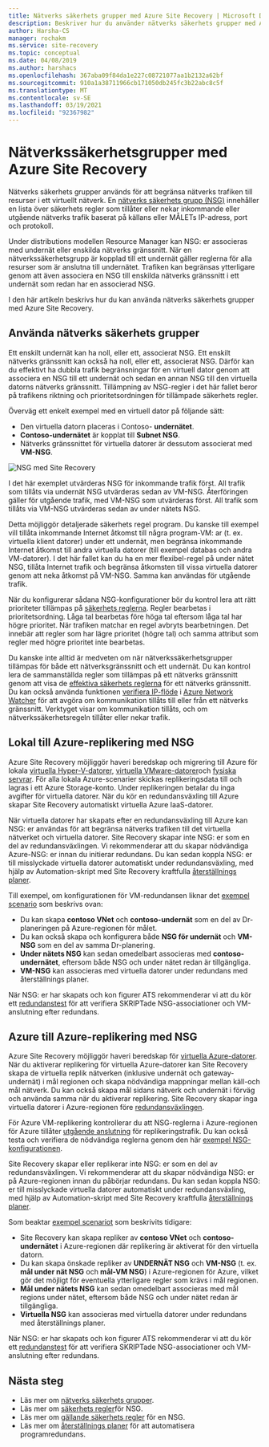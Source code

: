 ```yaml
---
title: Nätverks säkerhets grupper med Azure Site Recovery | Microsoft Docs
description: Beskriver hur du använder nätverks säkerhets grupper med Azure Site Recovery för haveri beredskap och migrering
author: Harsha-CS
manager: rochakm
ms.service: site-recovery
ms.topic: conceptual
ms.date: 04/08/2019
ms.author: harshacs
ms.openlocfilehash: 367aba09f84da1e227c08721077aa1b2132a62bf
ms.sourcegitcommit: 910a1a38711966cb171050db245fc3b22abc8c5f
ms.translationtype: MT
ms.contentlocale: sv-SE
ms.lasthandoff: 03/19/2021
ms.locfileid: "92367982"
---
```

# <a name="network-security-groups-with-azure-site-recovery"></a>Nätverkssäkerhetsgrupper med Azure Site Recovery

Nätverks säkerhets grupper används för att begränsa nätverks trafiken till resurser i ett virtuellt nätverk. En [nätverks säkerhets grupp (NSG)](../virtual-network/network-security-groups-overview.md#network-security-groups) innehåller en lista över säkerhets regler som tillåter eller nekar inkommande eller utgående nätverks trafik baserat på källans eller MÅLETs IP-adress, port och protokoll.

Under distributions modellen Resource Manager kan NSG: er associeras med undernät eller enskilda nätverks gränssnitt. När en nätverkssäkerhetsgrupp är kopplad till ett undernät gäller reglerna för alla resurser som är anslutna till undernätet. Trafiken kan begränsas ytterligare genom att även associera en NSG till enskilda nätverks gränssnitt i ett undernät som redan har en associerad NSG.

I den här artikeln beskrivs hur du kan använda nätverks säkerhets grupper med Azure Site Recovery.

## <a name="using-network-security-groups"></a>Använda nätverks säkerhets grupper

Ett enskilt undernät kan ha noll, eller ett, associerat NSG. Ett enskilt nätverks gränssnitt kan också ha noll, eller ett, associerat NSG. Därför kan du effektivt ha dubbla trafik begränsningar för en virtuell dator genom att associera en NSG till ett undernät och sedan en annan NSG till den virtuella datorns nätverks gränssnitt. Tillämpning av NSG-regler i det här fallet beror på trafikens riktning och prioritetsordningen för tillämpade säkerhets regler.

Överväg ett enkelt exempel med en virtuell dator på följande sätt:
-    Den virtuella datorn placeras i Contoso- **undernätet**.
-    **Contoso-undernätet** är kopplat till **Subnet NSG**.
-    Nätverks gränssnittet för virtuella datorer är dessutom associerat med **VM-NSG**.

![NSG med Site Recovery](./media/concepts-network-security-group-with-site-recovery/site-recovery-with-network-security-group.png)

I det här exemplet utvärderas NSG för inkommande trafik först. All trafik som tillåts via undernät NSG utvärderas sedan av VM-NSG. Återföringen gäller för utgående trafik, med VM-NSG som utvärderas först. All trafik som tillåts via VM-NSG utvärderas sedan av under nätets NSG.

Detta möjliggör detaljerade säkerhets regel program. Du kanske till exempel vill tillåta inkommande Internet åtkomst till några program-VM: ar (t. ex. virtuella klient datorer) under ett undernät, men begränsa inkommande Internet åtkomst till andra virtuella datorer (till exempel databas och andra VM-datorer). I det här fallet kan du ha en mer flexibel-regel på under nätet NSG, tillåta Internet trafik och begränsa åtkomsten till vissa virtuella datorer genom att neka åtkomst på VM-NSG. Samma kan användas för utgående trafik.

När du konfigurerar sådana NSG-konfigurationer bör du kontrol lera att rätt prioriteter tillämpas på [säkerhets reglerna](../virtual-network/network-security-groups-overview.md#security-rules). Regler bearbetas i prioritetsordning. Låga tal bearbetas före höga tal eftersom låga tal har högre prioritet. När trafiken matchar en regel avbryts bearbetningen. Det innebär att regler som har lägre prioritet (högre tal) och samma attribut som regler med högre prioritet inte bearbetas.

Du kanske inte alltid är medveten om när nätverkssäkerhetsgrupper tillämpas för både ett nätverksgränssnitt och ett undernät. Du kan kontrol lera de sammanställda regler som tillämpas på ett nätverks gränssnitt genom att visa de [effektiva säkerhets reglerna](../virtual-network/virtual-network-network-interface.md#view-effective-security-rules) för ett nätverks gränssnitt. Du kan också använda funktionen [verifiera IP-flöde](../network-watcher/diagnose-vm-network-traffic-filtering-problem.md) i [Azure Network Watcher](../network-watcher/network-watcher-monitoring-overview.md) för att avgöra om kommunikation tillåts till eller från ett nätverks gränssnitt. Verktyget visar om kommunikation tillåts, och om nätverkssäkerhetsregeln tillåter eller nekar trafik.

## <a name="on-premises-to-azure-replication-with-nsg"></a>Lokal till Azure-replikering med NSG

Azure Site Recovery möjliggör haveri beredskap och migrering till Azure för lokala [virtuella Hyper-V-datorer](hyper-v-azure-architecture.md), [virtuella VMware-datorer](vmware-azure-architecture.md)och [fysiska servrar](physical-azure-architecture.md). För alla lokala Azure-scenarier skickas replikeringsdata till och lagras i ett Azure Storage-konto. Under replikeringen betalar du inga avgifter för virtuella datorer. När du kör en redundansväxling till Azure skapar Site Recovery automatiskt virtuella Azure IaaS-datorer.

När virtuella datorer har skapats efter en redundansväxling till Azure kan NSG: er användas för att begränsa nätverks trafiken till det virtuella nätverket och virtuella datorer. Site Recovery skapar inte NSG: er som en del av redundansväxlingen. Vi rekommenderar att du skapar nödvändiga Azure-NSG: er innan du initierar redundans. Du kan sedan koppla NSG: er till misslyckade virtuella datorer automatiskt under redundansväxling, med hjälp av Automation-skript med Site Recovery kraftfulla [återställnings planer](site-recovery-create-recovery-plans.md).

Till exempel, om konfigurationen för VM-redundansen liknar det [exempel scenario](concepts-network-security-group-with-site-recovery.md#using-network-security-groups) som beskrivs ovan:
-    Du kan skapa **contoso VNet** och **contoso-undernät** som en del av Dr-planeringen på Azure-regionen för målet.
-    Du kan också skapa och konfigurera både **NSG för undernät** och **VM-NSG** som en del av samma Dr-planering.
-    **Under nätets NSG** kan sedan omedelbart associeras med **contoso-undernätet**, eftersom både NSG och under nätet redan är tillgängliga.
-    **VM-NSG** kan associeras med virtuella datorer under redundans med återställnings planer.

När NSG: er har skapats och kon figurer ATS rekommenderar vi att du kör ett [redundanstest](site-recovery-test-failover-to-azure.md) för att verifiera SKRIPTade NSG-associationer och VM-anslutning efter redundans.

## <a name="azure-to-azure-replication-with-nsg"></a>Azure till Azure-replikering med NSG

Azure Site Recovery möjliggör haveri beredskap för [virtuella Azure-datorer](azure-to-azure-architecture.md). När du aktiverar replikering för virtuella Azure-datorer kan Site Recovery skapa de virtuella replik nätverken (inklusive undernät och gateway-undernät) i mål regionen och skapa nödvändiga mappningar mellan käll-och mål nätverk. Du kan också skapa mål sidans nätverk och undernät i förväg och använda samma när du aktiverar replikering. Site Recovery skapar inga virtuella datorer i Azure-regionen före [redundansväxlingen](azure-to-azure-tutorial-failover-failback.md).

För Azure VM-replikering kontrollerar du att NSG-reglerna i Azure-regionen för Azure tillåter [utgående anslutning](azure-to-azure-about-networking.md#outbound-connectivity-using-service-tags) för replikeringstrafik. Du kan också testa och verifiera de nödvändiga reglerna genom den här [exempel NSG-konfigurationen](azure-to-azure-about-networking.md#example-nsg-configuration).

Site Recovery skapar eller replikerar inte NSG: er som en del av redundansväxlingen. Vi rekommenderar att du skapar nödvändiga NSG: er på Azure-regionen innan du påbörjar redundans. Du kan sedan koppla NSG: er till misslyckade virtuella datorer automatiskt under redundansväxling, med hjälp av Automation-skript med Site Recovery kraftfulla [återställnings planer](site-recovery-create-recovery-plans.md).

Som beaktar [exempel scenariot](concepts-network-security-group-with-site-recovery.md#using-network-security-groups) som beskrivits tidigare:
-    Site Recovery kan skapa repliker av **contoso VNet** och **contoso-undernätet** i Azure-regionen där replikering är aktiverat för den virtuella datorn.
-    Du kan skapa önskade repliker av **UNDERNÄT NSG** och **VM-NSG** (t. ex. **mål under nät NSG** och **mål-VM NSG**) i Azure-regionen för Azure, vilket gör det möjligt för eventuella ytterligare regler som krävs i mål regionen.
-    **Mål under nätets NSG** kan sedan omedelbart associeras med mål regions under nätet, eftersom både NSG och under nätet redan är tillgängliga.
-    **Virtuella NSG** kan associeras med virtuella datorer under redundans med återställnings planer.

När NSG: er har skapats och kon figurer ATS rekommenderar vi att du kör ett [redundanstest](azure-to-azure-tutorial-dr-drill.md) för att verifiera SKRIPTade NSG-associationer och VM-anslutning efter redundans.

## <a name="next-steps"></a>Nästa steg
-    Läs mer om [nätverks säkerhets grupper](../virtual-network/network-security-groups-overview.md#network-security-groups).
-    Läs mer om [säkerhets regler](../virtual-network/network-security-groups-overview.md#security-rules)för NSG.
-    Läs mer om [gällande säkerhets regler](../virtual-network/diagnose-network-traffic-filter-problem.md) för en NSG.
-    Läs mer om [återställnings planer](site-recovery-create-recovery-plans.md) för att automatisera programredundans.